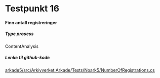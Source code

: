 # Testpunkt 16
#### Finn antall registreringer

<Beskrivelse/>

##### Type prosess
ContentAnalysis

##### Lenke til github-kode
[arkade5/src/Arkivverket.Arkade/Tests/Noark5/NumberOfRegistrations.cs](https://github.com/arkivverket/arkade5/blob/master/src/Arkivverket.Arkade/Tests/Noark5/NumberOfRegistrations.cs)